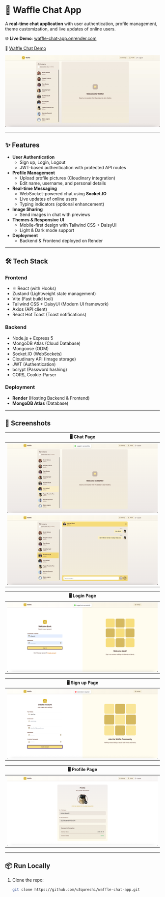 # 🧇 Waffle Chat App
A **real-time chat application** with user authentication, profile management, theme customization, and live updates of online users.  

🌐 **Live Demo**: [waffle-chat-app.onrender.com](https://waffle-chat-app.onrender.com)  

🎥 [Waffle Chat Demo](https://youtu.be/fOUspyVp_eo)

[![Watch the video](readme/landing.jpeg)](https://youtu.be/fOUspyVp_eo)

--------------

## ✨ Features

- **User Authentication**
  - Sign up, Login, Logout
  - JWT-based authentication with protected API routes
- **Profile Management**
  - Upload profile pictures (Cloudinary integration)
  - Edit name, username, and personal details
- **Real-time Messaging**
  - WebSocket-powered chat using **Socket.IO**
  - Live updates of online users
  - Typing indicators (optional enhancement)
- **Image Sharing**
  - Send images in chat with previews
- **Themes & Responsive UI**
  - Mobile-first design with Tailwind CSS + DaisyUI
  - Light & Dark mode support
- **Deployment**
  - Backend & Frontend deployed on Render

---

## 🛠️ Tech Stack

### Frontend
- ⚛️ React (with Hooks)
- Zustand (Lightweight state management)
- Vite (Fast build tool)
- Tailwind CSS + DaisyUI (Modern UI framework)
- Axios (API client)
- React Hot Toast (Toast notifications)

### Backend
- Node.js + Express 5
- MongoDB Atlas (Cloud Database)
- Mongoose (ODM)
- Socket.IO (WebSockets)
- Cloudinary API (Image storage)
- JWT (Authentication)
- bcrypt (Password hashing)
- CORS, Cookie-Parser

### Deployment
- **Render** (Hosting Backend & Frontend)
- **MongoDB Atlas** (Database)

---

## 📸 Screenshots

| 🖥 Chat Page | 
|-----------|
| ![Chat Page](readme/landing2.jpeg) |
| ![Chat Page](readme/chat.jpeg) |

| 🖥 Login Page | 
|-----------|
| ![Login Page](readme/login.jpeg) |

| 🖥 Sign up Page | 
|-----------|
| ![Signup Page](readme/signin.jpeg) |

| 🖥 Profile Page | 
|-----------|
| ![Profile Page](readme/profile.jpeg) |
---

## 📦 Run Locally

1. Clone the repo:
   ```bash
   git clone https://github.com/u3qureshi/waffle-chat-app.git

